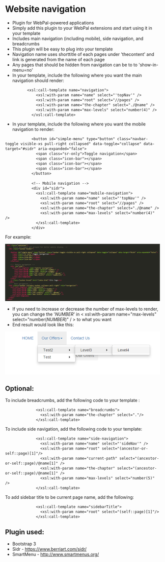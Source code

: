 Website navigation
==================

- Plugin for WebPal-powered applications
- Simply add this plugin to your WebPal extensions and start using it in your template
- Includes main navigation (including mobile), side navigation, and breadcrumbs
- This plugin will be easy to plug into your template
- Navigation name uses shorttitle of each pages under 'thecontent' and link is generated from the name of each page
- Any pages that should be hidden from navigation can be to to 'show-in-menu=no'
- In your template, include the following where you want the main navigation should render:

```
          <xsl:call-template name="navigation">
              <xsl:with-param name="name" select="'topNav'" />
              <xsl:with-param name="root" select="//pages" />
              <xsl:with-param name="the-chapter" select="./@name" />
              <xsl:with-param name="max-levels" select="number(4)" />
            </xsl:call-template>
```

- In your template, include the following where you want the mobile navigation to render:
```
            <button id="simple-menu" type="button" class="navbar-toggle visible-xs pull-right collapsed" data-toggle="collapse" data-target="#sidr" aria-expanded="false">
              <span class="sr-only">Toggle navigation</span>
              <span class="icon-bar"></span>
              <span class="icon-bar"></span>
              <span class="icon-bar"></span>
            </button>

            <!-- Mobile navigation -->
            <div id="sidr">
              <xsl:call-template name="mobile-navigation">
                <xsl:with-param name="name" select="'topNav'" />
                <xsl:with-param name="root" select="//pages" />
                <xsl:with-param name="the-chapter" select="./@name" />
                <xsl:with-param name="max-levels" select="number(4)" />
              </xsl:call-template>
            </div>
```

For example:

![](__resources/imgWZhi4iWKtM3o.PNG)

- If you need to increase or decrease the number of max-levels to render, you can change the '_NUMBER_' in < xsl:with-param name="max-levels" select="number(_NUMBER_)" / > to what you want
- End result would look like this:

![](__resources/imgodvjpV_ogNny.PNG)

Optional:
---------

To include breadcrumbs, add the following code to your template :

```
              <xsl:call-template name="breadcrumbs">
                <xsl:with-param name="the-chapter" select="."/>
              </xsl:call-template>
```

To include side navigation, add the following code to your template:

```
              <xsl:call-template name="side-navigation">
                <xsl:with-param name="name" select="'sideNav'" />
                <xsl:with-param name="root" select="(ancestor-or-self::page)[1]"/>
                <xsl:with-param name="current-path" select="(ancestor-or-self::page)/@name[1]" />
                <xsl:with-param name="the-chapter" select="(ancestor-or-self::page)/@name[1]" />
                <xsl:with-param name="max-levels" select="number(5)" />
              </xsl:call-template>
```

To add sidebar title to be current page name, add the following:

```
              <xsl:call-template name="sidebarTitle">
                <xsl:with-param name="root" select="(self::page)[1]"/>
              </xsl:call-template>
```

Plugin used:
------------

- Bootstrap 3
- Sidr - https://www.berriart.com/sidr/
- SmartMenu - http://www.smartmenus.org/

